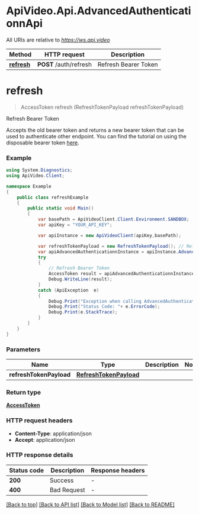 # ApiVideo.Api.AdvancedAuthenticationnApi

All URIs are relative to *https://ws.api.video*

Method | HTTP request | Description
------------- | ------------- | -------------
[**refresh**](AdvancedAuthenticationnApi.md#postauthrefresh) | **POST** /auth/refresh | Refresh Bearer Token


<a name="postauthrefresh"></a>
# **refresh**
> AccessToken refresh (RefreshTokenPayload refreshTokenPayload)

Refresh Bearer Token

Accepts the old bearer token and returns a new bearer token that can be used to authenticate other endpoint.  You can find the tutorial on using the disposable bearer token [here](https://docs.api.video/reference/disposable-bearer-token-authentication).

### Example
```csharp
using System.Diagnostics;
using ApiVideo.Client;

namespace Example
{
    public class refreshExample
    {
        public static void Main()
        {
            var basePath = ApiVideoClient.Client.Environment.SANDBOX;
            var apiKey = "YOUR_API_KEY";

            var apiInstance = new ApiVideoClient(apiKey,basePath);

            var refreshTokenPayload = new RefreshTokenPayload(); // RefreshTokenPayload | 
            var apiAdvancedAuthenticationnInstance = apiInstance.AdvancedAuthenticationn();
            try
            {
                // Refresh Bearer Token
                AccessToken result = apiAdvancedAuthenticationnInstance.refresh(refreshTokenPayload);
                Debug.WriteLine(result);
            }
            catch (ApiException  e)
            {
                Debug.Print("Exception when calling AdvancedAuthenticationnApi.refresh: " + e.Message );
                Debug.Print("Status Code: "+ e.ErrorCode);
                Debug.Print(e.StackTrace);
            }
        }
    }
}
```

### Parameters

Name | Type | Description  | Notes
------------- | ------------- | ------------- | -------------
 **refreshTokenPayload** | [**RefreshTokenPayload**](RefreshTokenPayload.md)|  | 

### Return type

[**AccessToken**](AccessToken.md)

### HTTP request headers

 - **Content-Type**: application/json
 - **Accept**: application/json


### HTTP response details
| Status code | Description | Response headers |
|-------------|-------------|------------------|
| **200** | Success |  -  |
| **400** | Bad Request |  -  |

[[Back to top]](#) [[Back to API list]](../README.md#documentation-for-api-endpoints) [[Back to Model list]](../README.md#documentation-for-models) [[Back to README]](../README.md)

